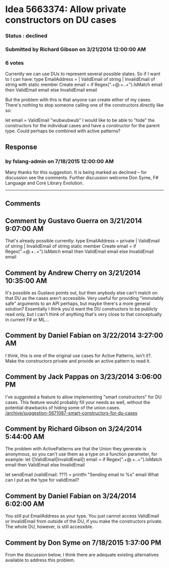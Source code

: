 # Idea 5663374: Allow private constructors on DU cases #

### Status : declined

### Submitted by Richard Gibson on 3/21/2014 12:00:00 AM

### 6 votes

Currently we can use DUs to represent several possible states. So if I want to I can have:
type EmailAddress =
| ValidEmail of string
| InvalidEmail of string with
static member Create email =
if Regex(".+@.+\..+").IsMatch email
then ValidEmail email
else InvalidEmail email

But the problem with this is that anyone can create either of my cases. There's nothing to stop someone calling one of the constructors directly like so:

let email = ValidEmail "wubwubwub"
I would like to be able to "hide" the constructors for the individual cases and have a constructor for the parent type.
Could perhaps be combined with active patterns?



## Response 
### by fslang-admin on 7/18/2015 12:00:00 AM

Many thanks for this suggestion. It is being marked as declined – for discussion see the comments.
Further discussion welcome
Don Syme, F# Language and Core Library Evolution.

------------------------
## Comments


## Comment by Gustavo Guerra on 3/21/2014 9:07:00 AM
That's already possible currently:
type EmailAddress =
private | ValidEmail of string
| InvalidEmail of string
static member Create email =
if Regex(".+@.+\..+").IsMatch email
then ValidEmail email
else InvalidEmail email


## Comment by Andrew Cherry on 3/21/2014 10:35:00 AM
It's possible as Gustavo points out, but then anybody else can't match on that DU as the cases aren't accessible. Very useful for providing "immutably safe" arguments to an API perhaps, but maybe there's a more general solution? Essentially I think you'd want the DU constructors to be publicly read only, but I can't think of anything that's very close to that conceptually in current F# or ML...


## Comment by Daniel Fabian on 3/22/2014 3:27:00 AM
I think, this is one of the original use cases for Active Patterns, isn't it?. Make the constructors private and provide an active pattern to read it.


## Comment by Jack Pappas on 3/23/2014 3:06:00 PM
I've suggested a feature to allow implementing "smart constructors" for DU cases. This feature would probably fill your needs as well, without the potential drawbacks of hiding some of the union cases.
[/archive/suggestion-5671087-smart-constructors-for-du-cases](/archive/suggestion-5671087-smart-constructors-for-du-cases.md)


## Comment by Richard Gibson on 3/24/2014 5:44:00 AM
The problem with ActivePatterns are that the Union they generate is anonymous, so you can't use them as a type on a function parameter, for example:
let (|ValidEmail|InvalidEmail|) email =
if Regex(".+@.+\..+").IsMatch email
then ValidEmail
else InvalidEmail

let sendEmail (validEmail: ???) =
printfn "Sending email to %s" email
What can I put as the type for validEmail?


## Comment by Daniel Fabian on 3/24/2014 6:02:00 AM
You still put EmailAddress as your type. You just cannot access ValidEmail or InvalidEmail from outside of the DU, if you make the constructors private. The whole DU, however, is still accessible.


## Comment by Don Syme on 7/18/2015 1:37:00 PM
From the discussion below, I think there are adequate existing alternatives available to address this problem.

